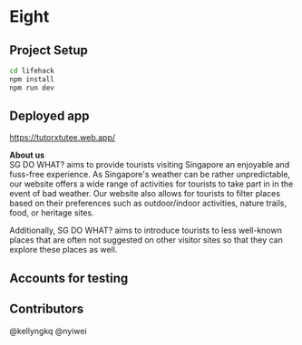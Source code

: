 # Eight

## Project Setup

```sh
cd lifehack
npm install
npm run dev
```

## Deployed app

https://tutorxtutee.web.app/ <br>

**About us** <br>
SG DO WHAT? aims to provide tourists visiting Singapore an enjoyable and fuss-free experience. As Singapore's weather can be rather unpredictable, our website offers a wide range of activities for tourists to take part in in the event of bad weather. Our website also allows for tourists to filter places based on their preferences such as outdoor/indoor activities, nature trails, food, or heritage sites.

Additionally, SG DO WHAT? aims to introduce tourists to less well-known places that are often not suggested on other visitor sites so that they can explore these places as well.

## Accounts for testing

## Contributors

@kellyngkq @nyiwei
